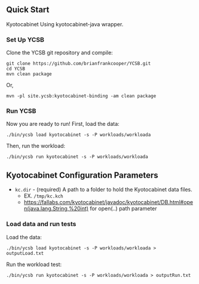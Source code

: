 <!--
Copyright (c) 2012 - 2018 YCSB contributors. All rights reserved.

Licensed under the Apache License, Version 2.0 (the "License"); you
may not use this file except in compliance with the License. You
may obtain a copy of the License at

http://www.apache.org/licenses/LICENSE-2.0

Unless required by applicable law or agreed to in writing, software
distributed under the License is distributed on an "AS IS" BASIS,
WITHOUT WARRANTIES OR CONDITIONS OF ANY KIND, either express or
implied. See the License for the specific language governing
permissions and limitations under the License. See accompanying
LICENSE file.
-->

## Quick Start

Kyotocabinet
Using kyotocabinet-java wrapper.

### Set Up YCSB

Clone the YCSB git repository and compile:

    git clone https://github.com/brianfrankcooper/YCSB.git
    cd YCSB
    mvn clean package

Or,

    mvn -pl site.ycsb:kyotocabinet-binding -am clean package

### Run YCSB

Now you are ready to run! First, load the data:

    ./bin/ycsb load kyotocabinet -s -P workloads/workloada

Then, run the workload:

    ./bin/ycsb run kyotocabinet -s -P workloads/workloada

## Kyotocabinet Configuration Parameters

* ```kc.dir``` - (required) A path to a folder to hold the Kyotocabinet data files.
    * EX. ```/tmp/kc.kch```
    * https://fallabs.com/kyotocabinet/javadoc/kyotocabinet/DB.html#open(java.lang.String,%20int)
    for open(..) path parameter

### Load data and run tests

Load the data:

    ./bin/ycsb load kyotocabinet -s -P workloads/workloada > outputLoad.txt

Run the workload test:

    ./bin/ycsb run kyotocabinet -s -P workloads/workloada > outputRun.txt